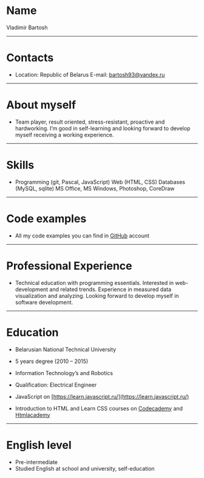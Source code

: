 # Name

Vladimir Bartosh

---
# Contacts

* Location: Republic of Belarus E-mail: bartosh93@yandex.ru

---
# About myself

* Team player, result oriented, stress-resistant, proactive and hardworking. I’m good in self-learning and looking forward to develop myself receiving a working experience.

---
# Skills

* Programming (git, Pascal, JavaScript) Web (HTML, CSS) Databases (MySQL, sqlite) MS Office, MS Windows, Photoshop, CoreDraw

---

# Code examples

* All my code examples you can find in [GitHub](https://github.com/bartosh93) account

---

# Professional Experience

* Technical education with programming essentials. Interested in web-development and related trends. Experience in measured data visualization and analyzing. Looking forward to develop myself in software development.

---
# Education

* Belarusian National Technical University

* 5 years degree (2010 – 2015)

* Information Technology’s and Robotics

* Qualification: Electrical Engineer

* JavaScript on [https://learn.javascript.ru/](https://learn.javascript.ru/)

* Introduction to HTML and Learn CSS courses on [Codecademy](https://www.codecademy.com/) and [Htmlacademy](https://htmlacademy.ru/)

---

# English level

* Pre-intermediate
* Studied English at school and university, self-education